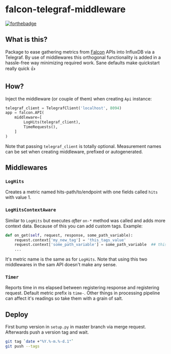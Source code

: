# falcon-telegraf-middleware

[![forthebadge](https://forthebadge.com/images/badges/built-with-resentment.svg)](https://forthebadge.com)

## What is this?

Package to ease gathering metrics from [Falcon](http://falcon.readthedocs.io/) APIs into InfluxDB via a Telegraf.
By use of middlewares this orthogonal functionality is added in a hassle-free way minimizing required work. Sane defaults make quickstart really quick 👍

## How?
Inject the middleware (or couple of them) when creating `Api` instance:

```python
telegraf_client = TelegrafClient('localhost', 8094)
app = falcon.API(
    middleware=[
        LogHits(telegraf_client),
        TimeRequests(),
    ]
)
```

Note that passing `telegraf_client` is totally optional.
Measurement names can be set when creating middleware, prefixed or autogenerated.

## Middlewares
### `LogHits`
Creates a metric named hits-path/to/endpoint with one fields called `hits` with value 1.
### `LogHitsContextAware`
Similar to `LogHits` but executes *after* `on-*` method was called and adds more context data. Because of this you can add custom tags.
Example:
```python
def on_get(self, request, response, some_path_variable):
    request.context['my_new_tag'] = 'this_tags_value'
    request.context['some_path_variable'] = some_path_variable  ## this is unnecessary - it's logged by middleware
    ...
```
It's metric name is the same as for `LogHits`.
Note that using this two middlewares in the sam API doesn't make any sense.
### `Timer`
Reports time in ms elapsed between registering response and registering request. Default metric prefix is `time-`.
Other things in processing pipeline can affect it's readings so take them with a grain of salt. 
## Deploy
First bump version in `setup.py` in master branch via merge request. Afterwards push a version tag and wait.

```bash
git tag `date +"%Y.%-m.%-d.1"`
git push --tags
```
